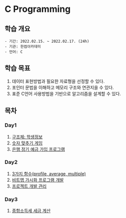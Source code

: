 # C Programming
## 학습 개요
    - 기간: 2022.02.15. ~ 2022.02.17. (24h)  
    - 기관: 한컴아카데미  
    - 언어: C  

## 학습 목표
1. 데이터 표현방법과 필요한 자료형을 선정할 수 있다.  
2. 포인터 문법을 이해하고 메모리 구조와 연관지을 수 있다.  
2. 표준 C언어 사용방법을 기반으로 알고리즘을 설계할 수 있다.  


## 목차
### Day1
1. [구조체: 학생정보](https://github.com/snxoxopy/edu_c/blob/master/project/day1/submit/project-01%E8%9C%A1%E8%8D%90%E6%9F%B3/student.c)  
2. [숫자 맞추기 게임](https://github.com/snxoxopy/edu_c/blob/master/project/day1/submit/project-02%E8%9C%A1%E8%8D%90%E6%9F%B3/numberGame.c)  
3. [은행 정기 예금 가입 프로그램](https://github.com/snxoxopy/edu_c/tree/master/project/day1/submit/project-03%E8%9C%A1%E8%8D%90%E6%9F%B3)  

### Day2
1. [3가지 함수(profile, average, multiple)](https://github.com/snxoxopy/edu_c/tree/master/project/day2/submit/project-04)  
2. [비트맵 가시화 프로그램 개발](https://github.com/snxoxopy/edu_c/tree/master/project/day2/submit/project-05)  
3. [프로젝트 개발 관리](https://github.com/snxoxopy/edu_c/tree/master/project/day2/submit/project-06)  

### Day3
1. [종합소득세 세금 계산](https://github.com/snxoxopy/edu_c/tree/master/project/day3/submit/project-08)  